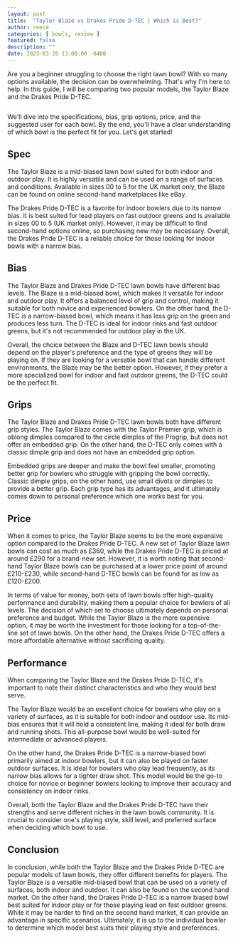 ```yaml
---
layout: post
title:  "Taylor Blaze vs Drakes Pride D-TEC | Which is Best?"
author: reece
categories: [ bowls, review ]
featured: false
description: ""
date: 2023-03-20 13:00:00 -0400
---
```

    

<!-- wp:paragraph -->
<p xmlns="http://www.w3.org/1999/xhtml">Are you a beginner struggling to choose the right lawn bowl? With so many options available, the decision can be overwhelming. That's why I'm here to help. In this guide, I will be comparing two popular models, the Taylor Blaze and the Drakes Pride D-TEC. </p>
<!-- /wp:paragraph -->

<!-- wp:image {"id":2034,"sizeSlug":"large","linkDestination":"none"} -->
<figure class="wp-block-image size-large"><img src="/img/posts/taylor-blaze-vs-drakes-pride-d-tec-1024x576.jpg" alt="" class="wp-image-2034"/></figure>
<!-- /wp:image -->

<!-- wp:paragraph -->
<p>We'll dive into the specifications, bias, grip options, price, and the suggested user for each bowl. By the end, you'll have a clear understanding of which bowl is the perfect fit for you. Let's get started!</p>
<!-- /wp:paragraph -->

<!-- wp:heading -->
<h2>Spec</h2>
<!-- /wp:heading -->

<!-- wp:paragraph -->
<p>The Taylor Blaze is a mid-biased lawn bowl suited for both indoor and outdoor play. It is highly versatile and can be used on a range of surfaces and conditions. Available in sizes 00 to 5 for the UK market only, the Blaze can be found on online second-hand marketplaces like eBay.</p>
<!-- /wp:paragraph -->

<!-- wp:paragraph -->
<p>The Drakes Pride D-TEC is a favorite for indoor bowlers due to its narrow bias. It is best suited for lead players on fast outdoor greens and is available in sizes 00 to 5 (UK market only). However, it may be difficult to find second-hand options online, so purchasing new may be necessary. Overall, the Drakes Pride D-TEC is a reliable choice for those looking for indoor bowls with a narrow bias.</p>
<!-- /wp:paragraph -->

<!-- wp:heading -->
<h2>Bias</h2>
<!-- /wp:heading -->

<!-- wp:paragraph -->
<p>The Taylor Blaze and Drakes Pride D-TEC lawn bowls have different bias levels. The Blaze is a mid-biased bowl, which makes it versatile for indoor and outdoor play. It offers a balanced level of grip and control, making it suitable for both novice and experienced bowlers. On the other hand, the D-TEC is a narrow-biased bowl, which means it has less grip on the green and produces less turn. The D-TEC is ideal for indoor rinks and fast outdoor greens, but it's not recommended for outdoor play in the UK.</p>
<!-- /wp:paragraph -->

<!-- wp:paragraph -->
<p>Overall, the choice between the Blaze and D-TEC lawn bowls should depend on the player's preference and the type of greens they will be playing on. If they are looking for a versatile bowl that can handle different environments, the Blaze may be the better option. However, if they prefer a more specialized bowl for indoor and fast outdoor greens, the D-TEC could be the perfect fit.</p>
<!-- /wp:paragraph -->

<!-- wp:heading -->
<h2>Grips</h2>
<!-- /wp:heading -->

<!-- wp:paragraph -->
<p>The Taylor Blaze and Drakes Pride D-TEC lawn bowls both have different grip styles. The Taylor Blaze comes with the Taylor Premier grip, which is oblong dimples compared to the circle dimples of the Progrip, but does not offer an embedded grip. On the other hand, the D-TEC only comes with a classic dimple grip and does not have an embedded grip option.</p>
<!-- /wp:paragraph -->

<!-- wp:paragraph -->
<p>Embedded grips are deeper and make the bowl feel smaller, promoting better grip for bowlers who struggle with gripping the bowl correctly. Classic dimple grips, on the other hand, use small divots or dimples to provide a better grip. Each grip type has its advantages, and it ultimately comes down to personal preference which one works best for you.</p>
<!-- /wp:paragraph -->

<!-- wp:heading -->
<h2>Price</h2>
<!-- /wp:heading -->

<!-- wp:paragraph -->
<p>When it comes to price, the Taylor Blaze seems to be the more expensive option compared to the Drakes Pride D-TEC. A new set of Taylor Blaze lawn bowls can cost as much as £360, while the Drakes Pride D-TEC is priced at around £290 for a brand-new set. However, it is worth noting that second-hand Taylor Blaze bowls can be purchased at a lower price point of around £210-£230, while second-hand D-TEC bowls can be found for as low as £120-£200.</p>
<!-- /wp:paragraph -->

<!-- wp:paragraph -->
<p>In terms of value for money, both sets of lawn bowls offer high-quality performance and durability, making them a popular choice for bowlers of all levels. The decision of which set to choose ultimately depends on personal preference and budget. While the Taylor Blaze is the more expensive option, it may be worth the investment for those looking for a top-of-the-line set of lawn bowls. On the other hand, the Drakes Pride D-TEC offers a more affordable alternative without sacrificing quality.</p>
<!-- /wp:paragraph -->

<!-- wp:heading -->
<h2>Performance</h2>
<!-- /wp:heading -->

<!-- wp:paragraph -->
<p>When comparing the Taylor Blaze and the Drakes Pride D-TEC, it's important to note their distinct characteristics and who they would best serve.</p>
<!-- /wp:paragraph -->

<!-- wp:paragraph -->
<p>The Taylor Blaze would be an excellent choice for bowlers who play on a variety of surfaces, as it is suitable for both indoor and outdoor use. Its mid-bias ensures that it will hold a consistent line, making it ideal for both draw and running shots. This all-purpose bowl would be well-suited for intermediate or advanced players.</p>
<!-- /wp:paragraph -->

<!-- wp:paragraph -->
<p>On the other hand, the Drakes Pride D-TEC is a narrow-biased bowl primarily aimed at indoor bowlers, but it can also be played on faster outdoor surfaces. It is ideal for bowlers who play lead frequently, as its narrow bias allows for a tighter draw shot. This model would be the go-to choice for novice or beginner bowlers looking to improve their accuracy and consistency on indoor rinks.</p>
<!-- /wp:paragraph -->

<!-- wp:paragraph -->
<p>Overall, both the Taylor Blaze and the Drakes Pride D-TEC have their strengths and serve different niches in the lawn bowls community. It is crucial to consider one's playing style, skill level, and preferred surface when deciding which bowl to use.</p>
<!-- /wp:paragraph -->

<!-- wp:heading -->
<h2>Conclusion</h2>
<!-- /wp:heading -->

<!-- wp:paragraph -->
<p>In conclusion, while both the Taylor Blaze and the Drakes Pride D-TEC are popular models of lawn bowls, they offer different benefits for players. The Taylor Blaze is a versatile mid-biased bowl that can be used on a variety of surfaces, both indoor and outdoor. It can also be found on the second hand market. On the other hand, the Drakes Pride D-TEC is a narrow biased bowl best suited for indoor play or for those playing lead on fast outdoor greens. While it may be harder to find on the second hand market, it can provide an advantage in specific scenarios. Ultimately, it is up to the individual bowler to determine which model best suits their playing style and preferences.</p>
<!-- /wp:paragraph -->
    